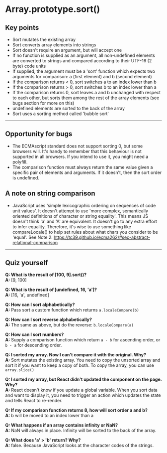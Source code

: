 # Array.prototype.sort()

## Key points
* Sort mutates the existing array
* Sort converts array elements into strings
* Sort doesn't require an argument, but will accept one
* If no function is supplied as an argument, all non-undefined elements are converted to strings and compared according to their UTF-16 (2 byte) code units
* If supplied, the argument must be a 'sort' function which expects two arguments for comparison: a (first element) and b (second element)
* If the comparison returns < 0, sort switches a to an index lower than b 
* If the comparison returns > 0, sort switches b to an index lower than a
* If the comparison returns 0, sort leaves a and b unchanged with respect to each other, but sorts them among the rest of the array elements (see bugs section for more on this)
* undefined elements are sorted to the back of the array
* Sort uses a sorting method called 'bubble sort'

---

## Opportunity for bugs
* The ECMAscript standard does not support sorting 0, but some browsers will. It's handy to remember that this behaviour is not supported in all browsers. If you intend to use it, you might need a polyfill.
* The comparison function must always return the same value given a specific pair of elements and arguments. If it doesn't, then the sort order is undefined.

## A note on string comparison
* JavaScript uses 'simple lexicographic ordering on sequences of code unit values'. It doesn't attempt to use 'more complex, semantically oriented definitions of character or string equality'. This means JS doesn't think 'a' and 'A' are equivalent. It doesn't go to any extra effort to infer equality. Therefore, it's wise to use something like compareLocale() to help set rules about what chars you consider to be 'equal'. See Note 2: https://tc39.github.io/ecma262/#sec-abstract-relational-comparison

---

## Quiz yourself
**Q: What is the result of [100, 9].sort()?**  
**A:** [9, 100]

**Q: What is the result of [undefined, 16, 'a']?**  
**A:** [16, 'a', undefined]

**Q: How can I sort alphabetically?**  
**A:** Pass sort a custom function which returns `a.localeCompare(b)`

**Q: How can I sort reverse alphabetically?**  
**A:** The same as above, but do the reverse: `b.localeCompare(a)`

**Q: How can I sort numbers?**  
**A:** Supply a comparison function which return `a - b` for ascending order, or `b - a` for descending order.

**Q: I sorted my array. Now I can't compare it with the original. Why?**  
**A:** Sort mutates the existing array. You need to copy the unsorted array and sort it if you want to keep a copy of both. To copy the array, you can use `array.slice()`

**Q: I sorted my array, but React didn't updated the component on the page. Why?**  
**A:** React doesn't know if you update a global variable. When you sort data and want to display it, you need to trigger an action which updates the state and tells React to re-render.

**Q: If my comparison function returns 8, how will sort order a and b?**  
**A:** b will be moved to an index lower than a

**Q: What happens if an array contains infinity or NaN?**  
**A:** NaN will always in place. Infinity will be sorted to the back of the array.

**Q: What does 'a' > 'b' return? Why?**  
**A:** false. Because JavaScript looks at the character codes of the strings.
